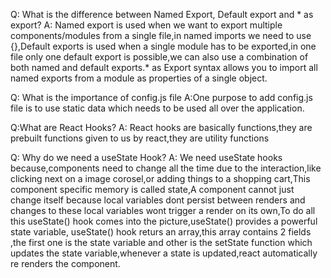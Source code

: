 
Q: What is the difference between Named Export, Default export and * as export?
A: Named export is used when we want to export multiple components/modules from a single file,in named imports we need to use {},Default exports is used when a single module has to be exported,in one file only one default export is possible,we can also use a combination of both named and default exports.* as Export syntax allows you to import all named exports from a module as properties of a single object.

Q: What is the importance of config.js file
A:One purpose to add config.js file is to use static data which needs to be used all over the application.

Q:What are React Hooks?
A: React hooks are basically functions,they are prebuilt functions given to us by react,they are utility functions

Q: Why do we need a useState Hook?
A: We need useState hooks because,components need to change all the time due to the interaction,like clicking next on a image corosel,or adding things to a shopping cart,This component specific memory is called state,A component cannot just change itself because local variables dont persist between renders and changes to these local variables wont trigger a render on its own,To do all this useState() hook comes into the picture,useState() provides a powerful state variable, useState() hook returs an array,this array contains 2 fields ,the first one is the state variable and other is the setState function which updates the state variable,whenever a state is updated,react automatically re renders the component.
